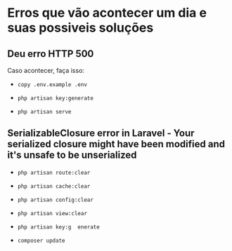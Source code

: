 # Erros que vão acontecer um dia e suas possiveis soluções

## Deu erro HTTP 500
Caso acontecer, faça isso:

+ `copy .env.example .env`

+ `php artisan key:generate` 

+ `php artisan serve`


## SerializableClosure error in Laravel - Your serialized closure might have been modified and it's unsafe to be unserialized

+ `php artisan route:clear`

+ `php artisan cache:clear`

+ `php artisan config:clear`

+ `php artisan view:clear`

+ `php artisan key:g  enerate`

+  `composer update`